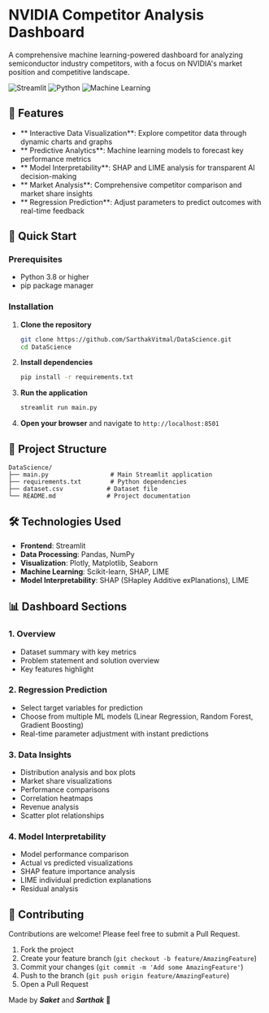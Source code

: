 #  NVIDIA Competitor Analysis Dashboard

A comprehensive machine learning-powered dashboard for analyzing semiconductor industry competitors, with a focus on NVIDIA's market position and competitive landscape.

![Streamlit](https://img.shields.io/badge/Streamlit-FF4B4B?style=for-the-badge&logo=streamlit&logoColor=white)
![Python](https://img.shields.io/badge/Python-3776AB?style=for-the-badge&logo=python&logoColor=white)
![Machine Learning](https://img.shields.io/badge/Machine%20Learning-FF6B6B?style=for-the-badge&logo=scikit-learn&logoColor=white)

## 🌟 Features

- ** Interactive Data Visualization**: Explore competitor data through dynamic charts and graphs
- ** Predictive Analytics**: Machine learning models to forecast key performance metrics
- ** Model Interpretability**: SHAP and LIME analysis for transparent AI decision-making
- ** Market Analysis**: Comprehensive competitor comparison and market share insights
- ** Regression Prediction**: Adjust parameters to predict outcomes with real-time feedback

## 🚀 Quick Start

### Prerequisites

- Python 3.8 or higher
- pip package manager

### Installation

1. **Clone the repository**
   ```bash
   git clone https://github.com/SarthakVitmal/DataScience.git
   cd DataScience
   ```

2. **Install dependencies**
   ```bash
   pip install -r requirements.txt
   ```

3. **Run the application**
   ```bash
   streamlit run main.py
   ```

4. **Open your browser** and navigate to `http://localhost:8501`

## 📁 Project Structure

```
DataScience/
├── main.py                 # Main Streamlit application
├── requirements.txt        # Python dependencies
├── dataset.csv            # Dataset file
└── README.md              # Project documentation
```

## 🛠️ Technologies Used

- **Frontend**: Streamlit
- **Data Processing**: Pandas, NumPy
- **Visualization**: Plotly, Matplotlib, Seaborn
- **Machine Learning**: Scikit-learn, SHAP, LIME
- **Model Interpretability**: SHAP (SHapley Additive exPlanations), LIME

## 📊 Dashboard Sections

### 1. Overview
- Dataset summary with key metrics
- Problem statement and solution overview
- Key features highlight

### 2. Regression Prediction
- Select target variables for prediction
- Choose from multiple ML models (Linear Regression, Random Forest, Gradient Boosting)
- Real-time parameter adjustment with instant predictions

### 3. Data Insights
- Distribution analysis and box plots
- Market share visualizations
- Performance comparisons
- Correlation heatmaps
- Revenue analysis
- Scatter plot relationships

### 4. Model Interpretability
- Model performance comparison
- Actual vs predicted visualizations
- SHAP feature importance analysis
- LIME individual prediction explanations
- Residual analysis

## 🤝 Contributing

Contributions are welcome! Please feel free to submit a Pull Request.

1. Fork the project
2. Create your feature branch (`git checkout -b feature/AmazingFeature`)
3. Commit your changes (`git commit -m 'Add some AmazingFeature'`)
4. Push to the branch (`git push origin feature/AmazingFeature`)
5. Open a Pull Request

Made by **_Saket_** and **_Sarthak_** 🚀
